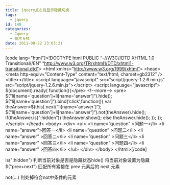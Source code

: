 ```yaml
---
title: jquery点击后显示隐藏切换
tags:
  - jquery
id: 148
categories:
  - Jquery
  - 技术专栏
date: 2011-08-22 23:03:21
---
```


[code lang="html"]&lt;!DOCTYPE html PUBLIC “-//W3C//DTD XHTML 1.0 Transitional//EN” “http://www.w3.org/TR/xhtml1/DTD/xhtml1-transitional.dtd”&gt;
&lt;html xmlns=”http://www.w3.org/1999/xhtml”&gt;
&lt;head&gt;
&lt;meta http-equiv=”Content-Type” content=”text/html; charset=gb2312″ /&gt;
&lt;title&gt;&lt;/title&gt;
&lt;script language=”javascript” src=”script/jquery-1.2.6.min.js” src=”script/jquery-1.2.6.min.js”&gt;&lt;/script&gt;
&lt;script language=”javascript”&gt;
$(document).ready( function(){&lt;/pre&gt;
&lt;!--more--&gt;
&lt;pre&gt;
$(“li[name='question']+li[name='answer']“).hide();
$(“li[name='question']“).bind(‘click’,function(){
var theAnswer=$(this).next(“li[name='answer']“);
$(“li[name='question']+li[name='answer']“).not(theAnswer).hide();
if(theAnswer.is(“:hidden”)) theAnswer.show();
else theAnswer.hide();
});
});
&lt;/script&gt;
&lt;/head&gt;
&lt;body&gt;
&lt;div&gt;
&lt;ul&gt;
&lt;li name=”question” &gt;问题一&lt;/li&gt;
&lt;li name=”answer”&gt;回答一&lt;/li&gt;
&lt;li name=”question” &gt;问题二&lt;/li&gt;
&lt;li name=”answer” &gt;回答二&lt;/li&gt;
&lt;li name=”question” &gt;问题三&lt;/li&gt;
&lt;li name=”answer” &gt;回答三&lt;/li&gt;
&lt;li name=”question” &gt;问题四&lt;/li&gt;
&lt;li name=”answer” &gt;回答四&lt;/li&gt;
&lt;/ul&gt;
&lt;/div&gt;
&lt;/body&gt;
&lt;/html&gt;[/code]

is(":hidden") 判断当前对象是否是隐藏状态hide() 将当前对象设置为隐藏$("prev+next") 匹配所有紧接在 prev 元素后的 next 元素

not(...) 判处掉符合not中条件的元素